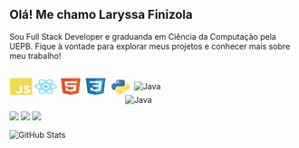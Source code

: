 ## Olá! Me chamo Laryssa Finizola
Sou Full Stack Developer e graduanda em Ciência da Computação pela UEPB. Fique à vontade para explorar meus projetos e conhecer mais sobre meu trabalho!


<div style="display: inline_block"><br>
  <img align="center" alt="JavaScript" height="30" width="40" src="https://raw.githubusercontent.com/devicons/devicon/master/icons/javascript/javascript-plain.svg">
  <img align="center" alt="React" height="30" width="40" src="https://raw.githubusercontent.com/devicons/devicon/master/icons/react/react-original.svg">
  <img align="center" alt="HTML" height="30" width="40" src="https://raw.githubusercontent.com/devicons/devicon/master/icons/html5/html5-original.svg">
  <img align="center" alt="CSS" height="30" width="40" src="https://raw.githubusercontent.com/devicons/devicon/master/icons/css3/css3-original.svg">
  <img align="center" alt="Python" height="30" width="40" src="https://raw.githubusercontent.com/devicons/devicon/master/icons/python/python-original.svg">
  <img align="center" alt="Java" height="30" width="40" src= "https://cdn.jsdelivr.net/gh/devicons/devicon@latest/icons/java/java-original.svg" />
</div>

<img align="right" alt="Java" height="300" width="300" src= "https://github.com/user-attachments/assets/3392c06b-37b5-4212-bff7-30a1f4ef5c7f" />

##

<div>
  <a href="https://www.instagram.com/lary.dev/" target="_blank"><img src="https://img.shields.io/badge/-Instagram-%23E4405F?style=for-the-badge&logo=instagram&logoColor=white" target="_blank"></a>
  <a href = "mailto:laryssafinizoladev@gmail.com"><img src="https://img.shields.io/badge/Gmail-D14836?style=for-the-badge&logo=gmail&logoColor=white" target="_blank"></a>
  <a href="https://www.linkedin.com/in/laryssafinizola" target="_blank"><img src="https://img.shields.io/badge/-LinkedIn-%230077B5?style=for-the-badge&logo=linkedin&logoColor=white" target="_blank"></a>   
</div>

<p>  
<img 
      align="left" 
      alt="GitHub Stats" 
      height="200" 
      style = "padding-right: 10px"
      src="https://github-readme-stats.vercel.app/api/top-langs/?username=laryssa-finizola&theme=tokyonight&layout=compact&custom_title=Tecnologias&langs_count=9" 
  />
</p>

